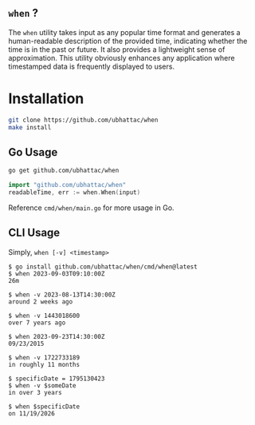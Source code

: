 ## `when` ?
The `when` utility takes input as any popular time format and generates a human-readable description of the provided time, indicating whether the time is in the past or future. It also provides a lightweight sense of approximation. This utility obviously enhances any application where timestamped data is frequently displayed to users.

# Installation

```bash
git clone https://github.com/ubhattac/when
make install
```


## Go Usage

```bash
go get github.com/ubhattac/when
```

```go
import "github.com/ubhattac/when"
readableTime, err := when.When(input)
```

Reference `cmd/when/main.go` for more usage in Go.


## CLI Usage

Simply, `when [-v] <timestamp>`

```
$ go install github.com/ubhattac/when/cmd/when@latest
$ when 2023-09-03T09:10:00Z
26m

$ when -v 2023-08-13T14:30:00Z
around 2 weeks ago

$ when -v 1443018600
over 7 years ago

$ when 2023-09-23T14:30:00Z
09/23/2015

$ when -v 1722733189
in roughly 11 months

$ specificDate = 1795130423
$ when -v $someDate
in over 3 years

$ when $specificDate
on 11/19/2026
```
